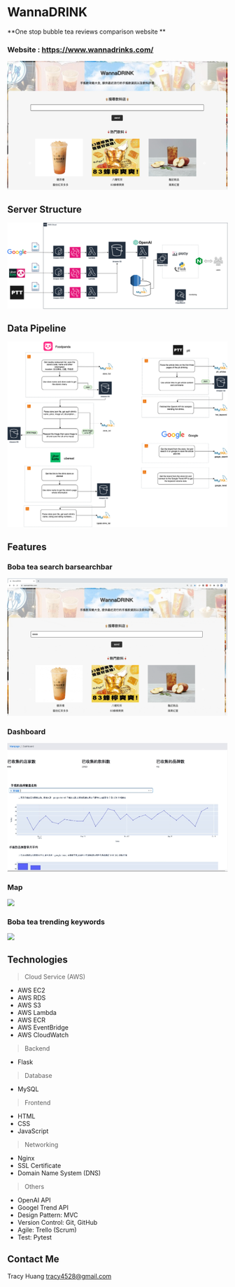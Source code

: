 
# WannaDRINK


**One stop bubble tea reviews comparison website **


### Website : https://www.wannadrinks.com/
![image](ReadmeMaterial/mainpage.jpg)



## Server Structure
![image](ReadmeMaterial/Structure.png)



## Data Pipeline
![image](ReadmeMaterial/pipeline.png)



## Features
### Boba tea search barsearchbar
![](ReadmeMaterial/searchbar.gif)


### Dashboard
![](ReadmeMaterial/dashboard.gif)


### Map
![](ReadmeMaterial/map.gif)


### Boba tea trending keywords  
![](ReadmeMaterial/hotdrink.gif)


## Technologies

>Cloud Service (AWS)
* AWS EC2
* AWS RDS
* AWS S3
* AWS Lambda
* AWS ECR
* AWS EventBridge
* AWS CloudWatch

> Backend
* Flask

> Database
* MySQL

> Frontend
* HTML
* CSS
* JavaScript

> Networking
* Nginx
* SSL Certificate
* Domain Name System (DNS)

> Others
* OpenAI API
* Googel Trend API
* Design Pattern: MVC
* Version Control: Git, GitHub
* Agile: Trello (Scrum)
* Test: Pytest


## Contact Me

Tracy Huang   tracy4528@gmail.com

